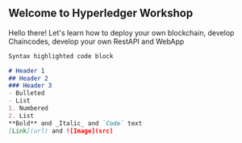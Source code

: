 ## Welcome to Hyperledger Workshop
Hello there! Let's learn how to deploy your own blockchain, develop Chaincodes, develop your own RestAPI and WebApp

```markdown
Syntax highlighted code block

# Header 1
## Header 2
### Header 3
- Bulleted
- List
1. Numbered
2. List
**Bold** and _Italic_ and `Code` text
[Link](url) and ![Image](src)
```


